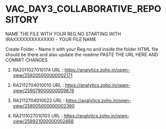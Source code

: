 # VAC_DAY3_COLLABORATIVE_REPOSITORY
NAME THE FILE WITH YOUR REG.NO STARTING WITH (RAXXXXXXXXXXXXX) - YOUR FILE NAME

Create Folder - Name it with your Reg.no and inside the folder HTML file should be there and also update the readme
   PASTE THE URL HERE AND COMMIT CHANGES
   
  1) RA2011027010174
     URL : https://analytics.zoho.in/open-view/259205000000002171

  2) RA2112704010010
     URL : https://analytics.zoho.in/open-view/259079000000009878

  2) RA2112704010022
     URL : https://analytics.zoho.in/open-view/259005000000002360

 4) RA2111027010103
     URL : https://analytics.zoho.in/open-view/258921000000002468
